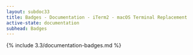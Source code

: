 ```yaml
---
layout: subdoc33
title: Badges - Documentation - iTerm2 - macOS Terminal Replacement
active-state: documentation
subhead: Badges
---
```

{% include 3.3/documentation-badges.md %}

